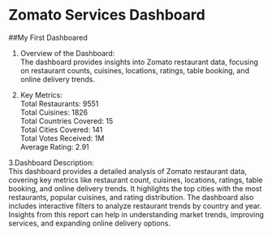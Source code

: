 # Zomato Services Dashboard
##My First Dashboared
1. Overview of the Dashboard:<br>
The dashboard provides insights into Zomato restaurant data, focusing on restaurant counts, cuisines, locations, ratings, table booking, and online delivery trends.

2. Key Metrics:
<br> Total Restaurants: 9551
<br>Total Cuisines: 1826
<br> Total Countries Covered: 15
<br> Total Cities Covered: 141
<br> Total Votes Received: 1M
<br> Average Rating: 2.91

3.Dashboard Description:
<br> This dashboard provides a detailed analysis of Zomato restaurant data, covering key metrics like restaurant count, cuisines, locations, ratings, table booking, and online delivery trends. It highlights the top cities with the most restaurants, popular cuisines, and rating distribution. The dashboard also includes interactive filters to analyze restaurant trends by country and year. Insights from this report can help in understanding market trends, improving services, and expanding online delivery options.
